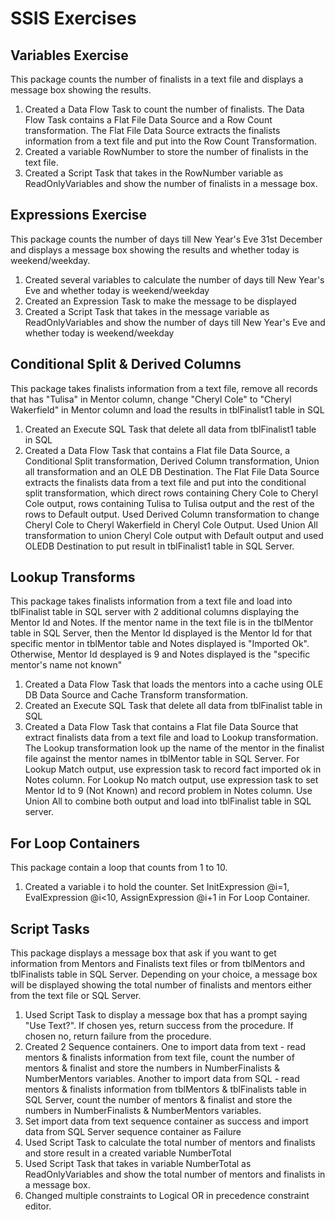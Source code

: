 # SSIS Exercises

## Variables Exercise

This package counts the number of finalists in a text file and displays a message box showing the results.

1. Created a Data Flow Task to count the number of finalists. The Data Flow Task contains a Flat File Data Source and a Row Count transformation. The Flat File Data Source extracts the finalists information from a text file and put into the Row Count Transformation. 
2. Created a variable RowNumber to store the number of finalists in the text file.
3. Created a Script Task that takes in the RowNumber variable as ReadOnlyVariables and show the number of finalists in a message box.

## Expressions Exercise

 This package counts the number of days till New Year's Eve 31st December and displays a message box showing the results and whether today is weekend/weekday.
 
 1. Created several variables to calculate the number of days till New Year's Eve and whether today is weekend/weekday
 2. Created an Expression Task to make the message to be displayed
 3. Created a Script Task that takes in the message variable as ReadOnlyVariables and show the number of days till New Year's Eve and whether today is weekend/weekday

## Conditional Split & Derived Columns

This package takes finalists information from a text file, remove all records that has "Tulisa" in Mentor column, change "Cheryl Cole" to "Cheryl Wakerfield" in Mentor column and load the results in tblFinalist1 table in SQL

1. Created an Execute SQL Task that delete all data from tblFinalist1 table in SQL
2. Created a Data Flow Task that contains a Flat file Data Source, a Conditional Split transformation, Derived Column transformation, Union all transformation and an OLE DB Destination. The Flat File Data Source extracts the finalists data from a text file and put into the conditional split transformation, which direct rows containing Chery Cole to Cheryl Cole output, rows containing Tulisa to Tulisa output and the rest of the rows to Default output. Used Derived Column transformation to change Cheryl Cole to Cheryl Wakerfield in Cheryl Cole Output. Used Union All transformation to union Cheryl Cole output with Default output and used OLEDB Destination to put result in tblFinalist1 table in SQL Server.

## Lookup Transforms

This package takes finalists information from a text file and load into tblFinalist table in SQL server with 2 additional columns displaying the Mentor Id and Notes. If the mentor name in the text file is in the tblMentor table in SQL Server, then the Mentor Id displayed is the Mentor Id for that specific mentor in tblMentor table and Notes displayed is "Imported Ok". Otherwise, Mentor Id desplayed is 9 and Notes displayed is the "specific mentor's name not known"

1. Created a Data Flow Task that loads the mentors into a cache using OLE DB Data Source and Cache Transform transformation.
2. Created an Execute SQL Task that delete all data from tblFinalist table in SQL
3. Created a Data Flow Task that contains  a Flat file Data Source that extract finalists data from a text file and load to Lookup transformation. The Lookup transformation look up the name of the mentor in the finalist file against the mentor names in tblMentor table in SQL Server. For Lookup Match output, use expression task to record fact imported ok in Notes column. For Lookup No match output, use expression task to set Mentor Id to 9 (Not Known)  and record problem in Notes column. Use Union All to combine both output and load into  tblFinalist table in SQL server.

## For Loop Containers

This package contain a loop that counts from 1 to 10.

1. Created a variable i to hold the counter. Set InitExpression @i=1, EvalExpression @i<10, AssignExpression @i+1 in For Loop Container.

## Script Tasks

This package displays a message box that ask if you want to get information from Mentors and Finalists text files or from tblMentors and tblFinalists table in SQL Server. Depending on your choice, a message box will be displayed showing the total number of finalists and mentors either from the text file or SQL Server.

1. Used Script Task to display a message box that has a prompt saying "Use Text?". If chosen yes, return success from the procedure. If chosen no, return failure from the procedure.
2. Created 2 Sequence containers. One to import data from text - read mentors & finalists information from text file, count the number of mentors & finalist and store the numbers in NumberFinalists & NumberMentors variables. Another to import data from SQL - read mentors & finalists information from tblMentors & tblFinalists table in SQL Server, count the number of mentors & finalist and store the numbers in NumberFinalists & NumberMentors variables.
3. Set import data from text sequence container as success and import data from SQL Server sequence container as Failure
4. Used Script Task to calculate the total number of mentors and finalists and store result in a created variable NumberTotal
5. Used Script Task that takes in variable NumberTotal as ReadOnlyVariables and show the total number of mentors and finalists in a message box.
6. Changed multiple constraints to Logical OR in precedence constraint editor.
